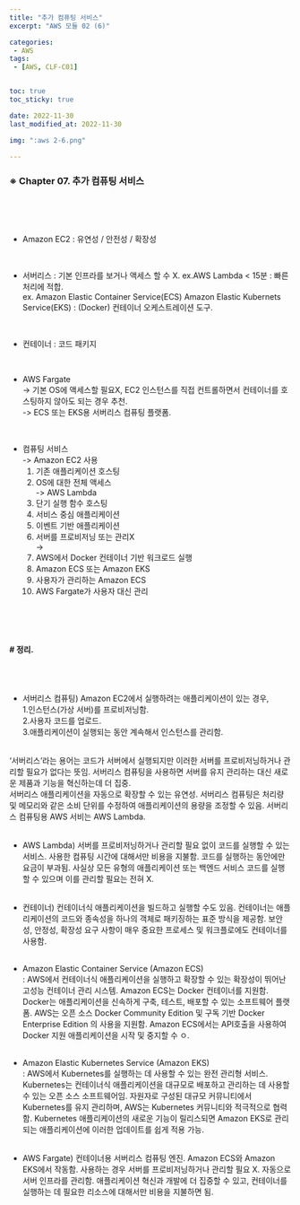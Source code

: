 ```yaml
---
title: "추가 컴퓨팅 서비스"
excerpt: "AWS 모듈 02 (6)"

categories:
 - AWS
tags:
 - [AWS, CLF-C01]


toc: true
toc_sticky: true

date: 2022-11-30
last_modified_at: 2022-11-30

img: ":aws 2-6.png"

---
```


<!-- outline-start -->




### ※ Chapter 07. 추가 컴퓨팅 서비스
<br/><br/><br/>

- Amazon EC2
 : 유연성 / 안전성 / 확장성
<br/>

- 서버리스 : 기본 인프라를 보거나 액세스 할 수 X.
ex.AWS Lambda < 15분
 : 빠른 처리에 적합.<br/>
ex. Amazon Elastic Container Service(ECS)
    Amazon Elastic Kubernets Service(EKS)
 : (Docker) 컨테이너 오케스트레이션 도구.
<br/>

- 컨테이너 : 코드 패키지
<br/>

- AWS Fargate<br/>
 -> 기본 OS에 액세스할 필요X, EC2 인스턴스를 직접 컨트롤하면서 컨테이너를 호스팅하지 않아도 되는 경우 추천.<br/>
 -> ECS 또는 EKS용 서버리스 컴퓨팅 플랫폼.
<br/>

- 컴퓨팅 서비스<br/>
 -> Amazon EC2 사용<br/>
     1. 기존 애플리케이션 호스팅
     2. OS에 대한 전체 액세스<br/>
 -> AWS Lambda<br/>
     1. 단기 실행 함수 호스팅
     2. 서비스 중심 애플리케이션
     3. 이벤트 기반 애플리케이션
     4. 서버를 프로비저닝 또는 관리X<br/>
 -><br/>
     1. AWS에서 Docker 컨테이너 기반 워크로드 실행
     2. Amazon ECS 또는 Amazon EKS
     3. 사용자가 관리하는 Amazon ECS
     4. AWS Fargate가 사용자 대신 관리

<br/><br/><br/>



#### # 정리.
<br/><br/>

- 서버리스 컴퓨팅) Amazon EC2에서 실행하려는 애플리케이션이 있는 경우,<br/>
1.인스턴스(가상 서버)를 프로비저닝함.<br/>
2.사용자 코드를 업로드.<br/>
3.애플리케이션이 실행되는 동안 계속해서 인스턴스를 관리함.<br/>
<br/>
‘서버리스’라는 용어는 코드가 서버에서 실행되지만 이러한 서버를 프로비저닝하거나 관리할 필요가 없다는 뜻임. 서버리스 컴퓨팅을 사용하면 서버를 유지 관리하는 대신 새로운 제품과 기능을 혁신하는데 더 집중.<br/>
서버리스 애플리케이션을 자동으로 확장할 수 있는 유연성. 서버리스 컴퓨팅은 처리량 및 메모리와 같은 소비 단위를 수정하여 애플리케이션의 용량을 조정할 수 있음.
서버리스 컴퓨팅용 AWS 서비는 AWS Lambda.
<br/><br/>

- AWS Lambda) 서버를 프로비저닝하거나 관리할 필요 없이 코드를 실행할 수 있는 서비스. 사용한 컴퓨팅 시간에 대해서만 비용을 지불함. 코드를 실행하는 동안에만 요금이 부과됨. 사실상 모든 유형의 애플리케이션 또는 백엔드 서비스 코드를 실행할 수 있으며 이를 관리할 필요는 전혀 X.
<br/><br/>

- 컨테이너) 컨테이너식 애플리케이션을 빌드하고 실행할 수도 있음. 컨테이너는 애플리케이션의 코드와 종속성을 하나의 객체로 패키징하는 표준 방식을 제공함. 보안성, 안정성, 확장성 요구 사항이 매우 중요한 프로세스 및 워크플로에도 컨테이너를 사용함.
<br/><br/>

- Amazon Elastic Container Service (Amazon ECS)<br/>
 : AWS에서 컨테이너식 애플리케이션을 실행하고 확장할 수 있는 확장성이 뛰어난 고성능 컨테이너 관리 시스템. Amazon ECS는 Docker 컨테이너를 지원함. Docker는 애플리케이션을 신속하게 구축, 테스트, 배포할 수 있는 소프트웨어 플랫폼. AWS는 오픈 소스 Docker Community Edition 및 구독 기반 Docker Enterprise Edition 의 사용을 지원함. Amazon ECS에서는 API호출을 사용하여 Docker 지원 애플리케이션을 시작 및 중지할 수 ㅇ.
<br/><br/>

- Amazon Elastic Kubernetes Service (Amazon EKS)<br/>
 : AWS에서 Kubernetes를 실행하는 데 사용할 수 있는 완전 관리형 서비스. Kubernetes는 컨테이너식 애플리케이션을 대규모로 배포하고 관리하는 데 사용할 수 있는 오픈 소스 소프트웨어임. 자원자로 구성된 대규모 커뮤니티에서 Kubernetes를 유지 관리하며, AWS는 Kubernetes 커뮤니티와 적극적으로 협력함. Kubernetes 애플리케이션의 새로운 기능이 릴리스되면 Amazon EKS로 관리되는 애플리케이션에 이러한 업데이트를 쉽게 적용 가능.
<br/><br/>

- AWS Fargate) 컨테이너용 서버리스 컴퓨팅 엔진. Amazon ECS와 Amazon EKS에서 작동함. 사용하는 경우 서버를 프로비저닝하거나 관리할 필요 X. 자동으로 서버 인프라를 관리함. 애플리케이션 혁신과 개발에 더 집중할 수 있고, 컨테이너를 실행하는 데 필요한 리소스에 대해서만 비용을 지불하면 됨.